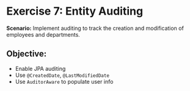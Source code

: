 # Exercise 7: Entity Auditing

**Scenario:** Implement auditing to track the creation and modification of employees and departments.

## Objective:
- Enable JPA auditing
- Use `@CreatedDate`, `@LastModifiedDate`
- Use `AuditorAware` to populate user info
